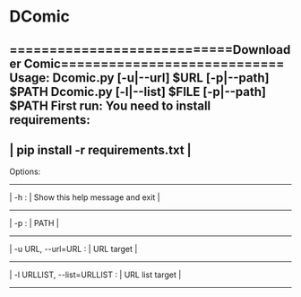 # DComic
============================Downloader Comic============================
Usage:  Dcomic.py [-u|--url] $URL [-p|--path] $PATH
        Dcomic.py [-l|--list] $FILE [-p|--path] $PATH
First run: You need to install requirements:
------------------------------------------------------------------------
|                    pip install -r requirements.txt                    |
------------------------------------------------------------------------

Options:
--------------------------------    -----------------------------------
|    -h                          :  |   Show this help message and exit |
--------------------------------    -----------------------------------
|    -p                          :  |   PATH                            |
--------------------------------    -----------------------------------
|    -u URL, --url=URL           :  |   URL target                      |
--------------------------------    -----------------------------------
|    -l URLLIST, --list=URLLIST  :  |   URL list target                 |
--------------------------------    -----------------------------------
